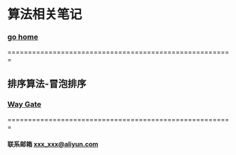 # 算法相关笔记     
### [go home](../README.md)     
=======================================================    
## 排序算法-冒泡排序
### [Way Gate](/maopao.md)      
=======================================================   

#### 联系邮箱 xxx_xxx@aliyun.com
